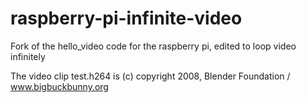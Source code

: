 raspberry-pi-infinite-video
===========================

Fork of the hello_video code for the raspberry pi, edited to loop video infinitely

The video clip test.h264 is (c) copyright 2008, Blender Foundation / www.bigbuckbunny.org